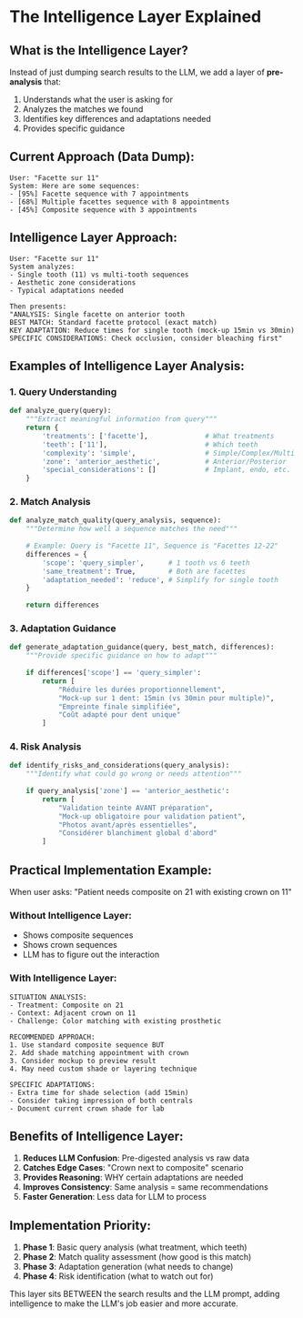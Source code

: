 # The Intelligence Layer Explained

## What is the Intelligence Layer?

Instead of just dumping search results to the LLM, we add a layer of **pre-analysis** that:
1. Understands what the user is asking for
2. Analyzes the matches we found
3. Identifies key differences and adaptations needed
4. Provides specific guidance

## Current Approach (Data Dump):
```
User: "Facette sur 11"
System: Here are some sequences:
- [95%] Facette sequence with 7 appointments
- [68%] Multiple facettes sequence with 8 appointments
- [45%] Composite sequence with 3 appointments
```

## Intelligence Layer Approach:
```
User: "Facette sur 11"
System analyzes:
- Single tooth (11) vs multi-tooth sequences
- Aesthetic zone considerations
- Typical adaptations needed

Then presents:
"ANALYSIS: Single facette on anterior tooth
BEST MATCH: Standard facette protocol (exact match)
KEY ADAPTATION: Reduce times for single tooth (mock-up 15min vs 30min)
SPECIFIC CONSIDERATIONS: Check occlusion, consider bleaching first"
```

## Examples of Intelligence Layer Analysis:

### 1. Query Understanding
```python
def analyze_query(query):
    """Extract meaningful information from query"""
    return {
        'treatments': ['facette'],              # What treatments
        'teeth': ['11'],                        # Which teeth
        'complexity': 'simple',                 # Simple/Complex/Multi
        'zone': 'anterior_aesthetic',           # Anterior/Posterior
        'special_considerations': []            # Implant, endo, etc.
    }
```

### 2. Match Analysis
```python
def analyze_match_quality(query_analysis, sequence):
    """Determine how well a sequence matches the need"""
    
    # Example: Query is "Facette 11", Sequence is "Facettes 12-22"
    differences = {
        'scope': 'query_simpler',      # 1 tooth vs 6 teeth
        'same_treatment': True,        # Both are facettes
        'adaptation_needed': 'reduce', # Simplify for single tooth
    }
    
    return differences
```

### 3. Adaptation Guidance
```python
def generate_adaptation_guidance(query, best_match, differences):
    """Provide specific guidance on how to adapt"""
    
    if differences['scope'] == 'query_simpler':
        return [
            "Réduire les durées proportionnellement",
            "Mock-up sur 1 dent: 15min (vs 30min pour multiple)",
            "Empreinte finale simplifiée",
            "Coût adapté pour dent unique"
        ]
```

### 4. Risk Analysis
```python
def identify_risks_and_considerations(query_analysis):
    """Identify what could go wrong or needs attention"""
    
    if query_analysis['zone'] == 'anterior_aesthetic':
        return [
            "Validation teinte AVANT préparation",
            "Mock-up obligatoire pour validation patient",
            "Photos avant/après essentielles",
            "Considérer blanchiment global d'abord"
        ]
```

## Practical Implementation Example:

When user asks: "Patient needs composite on 21 with existing crown on 11"

### Without Intelligence Layer:
- Shows composite sequences
- Shows crown sequences
- LLM has to figure out the interaction

### With Intelligence Layer:
```
SITUATION ANALYSIS:
- Treatment: Composite on 21
- Context: Adjacent crown on 11
- Challenge: Color matching with existing prosthetic

RECOMMENDED APPROACH:
1. Use standard composite sequence BUT
2. Add shade matching appointment with crown
3. Consider mockup to preview result
4. May need custom shade or layering technique

SPECIFIC ADAPTATIONS:
- Extra time for shade selection (add 15min)
- Consider taking impression of both centrals
- Document current crown shade for lab
```

## Benefits of Intelligence Layer:

1. **Reduces LLM Confusion**: Pre-digested analysis vs raw data
2. **Catches Edge Cases**: "Crown next to composite" scenario
3. **Provides Reasoning**: WHY certain adaptations are needed
4. **Improves Consistency**: Same analysis = same recommendations
5. **Faster Generation**: Less data for LLM to process

## Implementation Priority:

1. **Phase 1**: Basic query analysis (what treatment, which teeth)
2. **Phase 2**: Match quality assessment (how good is this match)
3. **Phase 3**: Adaptation generation (what needs to change)
4. **Phase 4**: Risk identification (what to watch out for)

This layer sits BETWEEN the search results and the LLM prompt, adding intelligence to make the LLM's job easier and more accurate.
